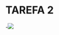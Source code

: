 TAREFA 2
========

-<img src="https://latex.codecogs.com/gif.latex?\Big\dot{\tilde{\phi}}=\dot{\phi}_d-\dot{\phi}=\text{(segunda derivada temporal)} " /> 
